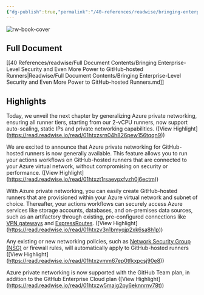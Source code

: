 ```yaml
---
{"dg-publish":true,"permalink":"/40-references/readwise/bringing-enterprise-level-security-and-even-more-power-to-git-hub-hosted-runners/","tags":["rw/articles"]}
---
```


![rw-book-cover](https://github.blog/wp-content/uploads/2024/04/Enterprise-LightMode-3.png)

## Full Document
[[40 References/readwise/Full Document Contents/Bringing Enterprise-Level Security and Even More Power to GitHub-hosted Runners\|Readwise/Full Document Contents/Bringing Enterprise-Level Security and Even More Power to GitHub-hosted Runners.md]]

## Highlights
Today, we unveil the next chapter by generalizing Azure private networking, ensuring all runner tiers, starting from our 2-vCPU runners, now support auto-scaling, static IPs and private networking capabilities. ([View Highlight] (https://read.readwise.io/read/01htxzsrn04h826pew156tqqn9))


We are excited to announce that Azure private networking for GitHub-hosted runners is now generally available. This feature allows you to run your actions workflows on GitHub-hosted runners that are connected to your Azure virtual network, without compromising on security or performance. ([View Highlight] (https://read.readwise.io/read/01htxzt1rsaevpxfvzh0j6ectm))


With Azure private networking, you can easily create GitHub-hosted runners that are provisioned within your Azure virtual network and subnet of choice. Thereafter, your actions workflows can securely access Azure services like storage accounts, databases, and on-premises data sources, such as an artifactory through existing, pre-configured connections like [VPN gateways](https://learn.microsoft.com/en-us/azure/vpn-gateway/vpn-gateway-about-vpngateways) and [ExpressRoutes](https://learn.microsoft.com/en-us/azure/expressroute/expressroute-introduction). ([View Highlight] (https://read.readwise.io/read/01htxzv3n1bmyqjp2xk6sa8h1p))


Any existing or new networking policies, such as [Network Security Group (NSG)](https://learn.microsoft.com/en-us/azure/virtual-network/network-security-groups-overview) or firewall rules, will automatically apply to GitHub-hosted runners ([View Highlight] (https://read.readwise.io/read/01htxzvmm67ep0tfkxpcsj90e8))


Azure private networking is now supported with the GitHub Team plan, in addition to the GitHub Enterprise Cloud plan ([View Highlight] (https://read.readwise.io/read/01htxzw5majg2py6eknnrnv78t))


